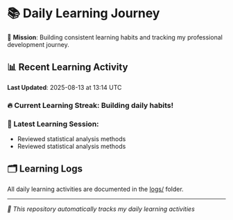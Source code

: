 # 📚 Daily Learning Journey

🎯 **Mission**: Building consistent learning habits and tracking my professional development journey.

## 📊 Recent Learning Activity

**Last Updated**: 2025-08-13 at 13:14 UTC

### 🔥 Current Learning Streak: Building daily habits!

### 📝 Latest Learning Session:
- Reviewed statistical analysis methods
- Reviewed statistical analysis methods

## 🗂️ Learning Logs

All daily learning activities are documented in the [logs/](./logs/) folder.

---
*🤖 This repository automatically tracks my daily learning activities*
